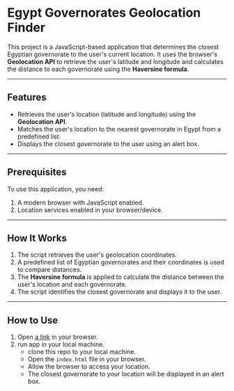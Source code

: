 # Egypt Governorates Geolocation Finder  

This project is a JavaScript-based application that determines the closest Egyptian governorate to the user's current location. It uses the browser's **Geolocation API** to retrieve the user's latitude and longitude and calculates the distance to each governorate using the **Haversine formula**.

---

## Features  
- Retrieves the user's location (latitude and longitude) using the **Geolocation API**.  
- Matches the user's location to the nearest governorate in Egypt from a predefined list.  
- Displays the closest governorate to the user using an alert box.  

---

## Prerequisites  
To use this application, you need:  
1. A modern browser with JavaScript enabled.  
2. Location services enabled in your browser/device.  

---

## How It Works  
1. The script retrieves the user's geolocation coordinates.  
2. A predefined list of Egyptian governorates and their coordinates is used to compare distances.  
3. The **Haversine formula** is applied to calculate the distance between the user's location and each governorate.  
4. The script identifies the closest governorate and displays it to the user.  

---

## How to Use  
1. Open [a link](https://getuserlocationbymohamedabdellhay.netlify.app/) in your browser.
2. run app in your local machine.
    * clone this repo to your local machine.
    * Open the `index.html` file in your browser.
    * Allow the browser to access your location.
    * The closest governorate to your location will be displayed in an alert box.